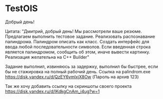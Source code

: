 # TestOIS

Добрый день!

Цитата: "Дмитрий,  добрый день!
Мы рассмотрели ваше  резюме. Предлагаем выполнить тестовое задание.
Реализовать распознавание палиндрома.
Палиндром описать как класс.
Создать интерфейс для ввода любой последовательности символов.
Если введенная строка является палиндромом, сообщить об этом, иначе вывести картинку.
Реализация желательна на С++ Builder"


Задание выполнил, извиняюсь за задержку, выполнил бы быстрее, если бы не стажировка на полный рабочий день.
Ссылка на palindrom.exe https://disk.yandex.ru/d/QzEY6vmlxjX8Ow (Пароль на архив 123)

Так же хочу добавить ссылку на скриншоты своего проекта https://disk.yandex.ru/d/IKdkgCnAm_i4ug?w=1
